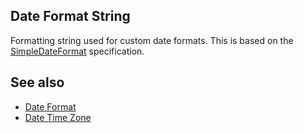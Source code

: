 Date Format String
------------------
Formatting string used for custom date formats. This is based on the [SimpleDateFormat](https://docs.oracle.com/javase/7/docs/api/java/text/SimpleDateFormat.html) specification. 

See also
--------
 - [Date Format](dateformat.md)
 - [Date Time Zone](datetimezone.md)